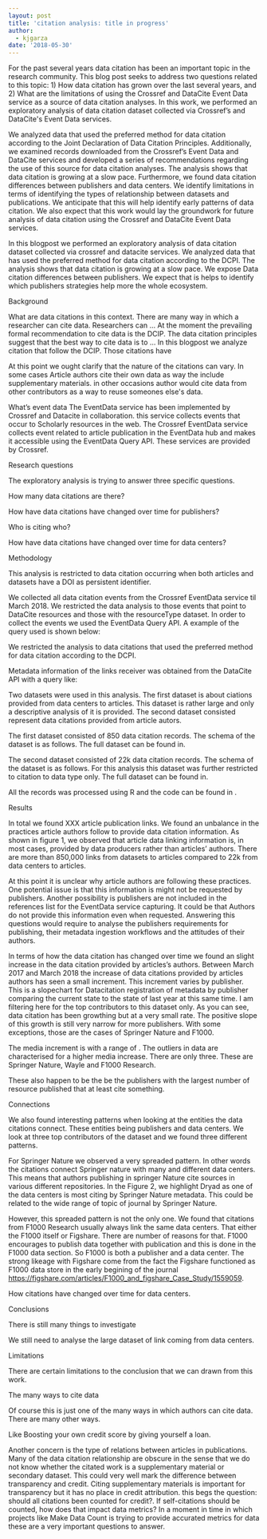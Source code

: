 ```yaml
---
layout: post
title: 'citation analysis: title in progress'
author:
  - kjgarza
date: '2018-05-30'
---
```

For the past several years data citation has been an important topic in the research community. This blog post seeks to address two questions related to this topic: 1) How data citation has grown over the last several years, and 2) What are the limitations of using the Crossref and DataCite Event Data service as a source of data citation analyses. In this work, we performed an exploratory analysis of data citation dataset collected via Crossref’s and DataCite's Event Data services. 

We analyzed data that used the preferred method for data citation according to the Joint Declaration of Data Citation Principles. Additionally, we examined records downloaded from the Crossref’s Event Data and DataCite services and developed a series of recommendations regarding the use of this source for data citation analyses. The analysis shows that data citation is growing at a slow pace. Furthermore, we found data citation differences between publishers and data centers. We identify limitations in terms of identifying the types of relationship between datasets and publications. We anticipate that this will help identify early patterns of data citation. We also expect that this work would lay the groundwork for future analysis of data citation using the Crossref and DataCite Event Data services.



In this blogpost we performed an exploratory analysis of data citation dataset collected via crossref and datacite services. We analyzed data that has used the preferred method for data citation according to the DCPI. The analysis shows that data citation is growing at a slow pace. We expose Data citation differences between publishers. We expect that is helps to identify which publishers strategies help more the whole ecosystem. 



Background 

What are data citations in this context. There are many way in which a researcher can cite data. Researchers can ... At the moment the prevailing formal recommendation to cite data is the DCIP. The data citation principles suggest that the best way to cite data is to ... In this blogpost we analyze citation that follow the DCIP. Those citations have 

At this point we ought clarify that the nature of the citations can vary. In some cases Article authors cite their own data as way the include supplementary materials. in other occasions author would cite data from other contributors as a way to reuse someones else's data. 

What’s event data 
The EventData service has been implemented by Crossref and Datacite in collaboration. this service collects events that occur to Scholarly resources in the web. The Crossref EventData service collects event related to article publication in the EventData hub and makes it accessible using the EventData Query API. These services are provided by Crossref.



Research questions

The exploratory analysis is trying to  answer three specific questions. 

How many data citations are there? 

How have data citations have changed over time for publishers? 

Who is citing who? 

How have data citations have changed over time for data centers? 


Methodology 

This analysis is restricted to data citation occurring when both articles and datasets have a DOI as persistent identifier.

We collected all data citation events from the Crossref EventData service til March 2018. We restricted the data analysis to those events that point to DataCite resources and those with the resourceType dataset. In order to collect the events we used the EventData Query API. A example of the query used is shown below:

>

We restricted the analysis to data citations that used the preferred method for data citation according to the DCPI. 

Metadata information of the links receiver was obtained from the DataCite API with a query like:

>

Two datasets were used in this analysis. The first dataset is about ciations provided from data centers to articles. This dataset is rather large and only a descriptive analysis of it is provided. The second dataset consisted represent data citations provided from article autors. 

The first dataset consisted of 850 data citation records. The schema of the dataset is as follows. The full dataset can be found in.

The second dataset consisted of 22k data citation records. The schema of the dataset is as follows. For this analysis this dataset was further restricted to citation to data type only. The full dataset can be found in.

All the records was processed using R and the code can be found in . 

Results

In total we found XXX article publication links. We found an unbalance in the practices article authors follow to provide data citation information. As shown in figure 1, we observed that article data linking information is, in most cases, provided by data producers rather than articles’ authors. There are more than 850,000 links from datasets to articles compared to 22k from data centers to articles. 


At this point it is unclear why article authors are following these practices. One potential issue is that this information is might not be requested by publishers. Another possibility is  publishers are not included in the references list for the EventData service capturing.  It could be that Authors do not provide this information even when requested. Answering this questions would require to analyse the publishers requirements for publishing, their metadata ingestion workflows and the attitudes of their authors.  



In terms of how the data citation has changed over time we found an slight increase in the data citation provided by articles’s authors. Between March 2017 and March 2018 the increase of data citations provided by articles authors has seen a small increment. This increment varies by publisher. This is a slopechart for Datacitation registration of metadata by publisher comparing the current state to the state of last year at this same time. I am filtering here for the top contributors to this dataset only. As you can see, data citation has been growthing but at a very small rate. The positive slope of this growth is still very narrow for more publishers. With some exceptions, those are the cases of Springer Nature and F1000. 


The media increment is  with a range of . The outliers in data are characterised for a higher media increase. There are only three. These are Springer Nature, Wayle and F1000 Research.  

These also happen to be the be the publishers with the largest number of resource published that at least cite something.





Connections

We also found interesting patterns when looking at the entities the data citations connect. These entities being publishers and data centers. We look at three top contributors of the dataset and we found three different patterns. 

For Springer Nature we observed a very spreaded  pattern. In other words the citations connect Springer nature with many and different data centers. This means that authors publishing in springer Nature cite sources in various different repositories. In the Figure 2, we highlight Dryad as one of the data centers is most citing by Springer Nature metadata. This could be related to the wide range of topic of journal by Springer Nature. 


However, this spreaded pattern is not the only one. We found that citations from F1000 Research usually always link the same data centers. That either the F1000 itself or Figshare. There are number of reasons for that. F1000 encourages to publish data together with publication and this is done in the F1000 data section. So F1000 is both a publisher and a data center. The strong likeage with Figshare come from the fact the Figshare functioned as F1000 data store in the early begining of the journal https://figshare.com/articles/F1000_and_figshare_Case_Study/1559059.





How citations have changed over time for data centers.








Conclusions


There is still many things to investigate

We still need to analyse the large dataset of link coming from data centers.


Limitations 


There are certain limitations to the conclusion that we can drawn from this work.


The many ways to cite data


Of course this is just one of the many ways in which authors can cite data. There are many other ways.


Like Boosting your own credit score by giving yourself a loan.

Another concern is the type of relations between articles in publications. Many of the data citation relationship are obscure in the sense that we do not know whether the citated work is a supplementary material or secondary dataset. This could very well mark the difference between transparency and credit. Citing supplementary materials is important for transparency but it has no place in credit attribution. this begs the question: should all citations been counted for credit?. If self-citations should be counted, how does that impact data metrics? In a moment in time in which projects like Make Data Count is trying to provide accurated metrics for data these are a very important questions to answer. 


